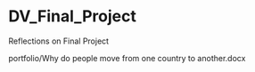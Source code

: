 # DV_Final_Project
Reflections on Final Project

portfolio/Why do people move from one country to another.docx
